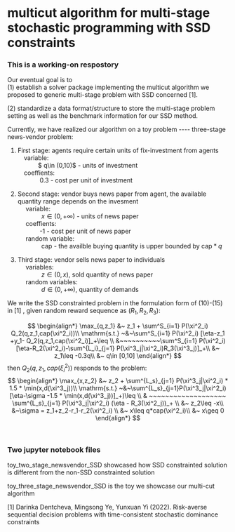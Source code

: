 

# multicut algorithm for multi-stage stochastic programming with SSD constraints

### This is a working-on respostory
Our eventual goal is to <br>
(1) establish a solver package implementing the multicut algorithm we proposed to generic multi-stage problem with SSD concerned [1]. <br>

(2) standardize a data format/structure to store the multi-stage problem setting as well as the benchmark information for our SSD method. <br>

Currently, we have realized our algorithm on a toy problem ---- three-stage news-vendor problem:<br>

1) First stage: agents require certain units of fix-investment from agents <br>
&emsp;variable:<br>
&emsp;&emsp; &emsp;$ q\in (0,10)$ - units of investment<br>
&emsp;coeffients:<br>
&emsp;&emsp; &emsp; 0.3 - cost per unit of investment<br>
            
2) Second stage: vendor buys news paper from agent, the available quantity range depends on the invesment <br>
&emsp;  variable:<br>
&emsp; &emsp; &emsp; $x \in (0,+\infty)$ - units of news paper<br>
&emsp; coeffients:<br>
&emsp; &emsp; &emsp;-1 - cost per unit of news paper<br>
&emsp; random variable:<br>
&emsp; &emsp; &emsp; $\mathrm{cap}$ - the availble buying quantity is upper bounded by $\mathrm{cap}*q$

3) Third stage: vendor sells news paper to individuals<br>
&emsp;  variables:<br>
&emsp; &emsp; &emsp; $z \in (0,x)$, sold quantity of news paper<br>
&emsp;  random variables:<br>
&emsp; &emsp; &emsp; $d \in (0,+\infty)$, quantity of demands<br> 

We write the SSD constrainted problem in the formulation form of (10)-(15) in [1] , given random reward sequence as $(R_1,R_2,R_3)$:

$$
\begin{align*}
\max_{q,z_1} &~ z_1 + \sum^S_{i=1} P(\xi^2_i) Q_2(q,z_1,cap(\xi^2_i))\\
  \mathrm{s.t.} ~&~\sum^S_{i=1} P(\xi^2_i) [\eta-z_1 +y_1- Q_2(q,z_1,cap(\xi^2_i)]_+\leq \\
  &~~~~~~~~~~\sum^S_{i=1} P(\xi^2_i)[\eta-R_2(\xi^2_i)-\sum^{L_i}_{j=1} P(\xi^3_j|\xi^2_i)R_3(\xi^3_j)]_+\\
  &~ z_1\leq -0.3q\\
  &~ q\in [0,10]
\end{align*}
$$
then $Q_2(q,z_1,cap(\xi^2_i))$ responds to the problem:
$$
\begin{align*}
\max_{x,z_2} &~ z_2 + \sum^{L_s}_{j=1} P(\xi^3_j|\xi^2_i) * 1.5 * \min(x,d(\xi^3_j))\\
  \mathrm{s.t.} ~&~\sum^{L_s}_{j=1}P(\xi^3_j|\xi^2_i) [\eta-\sigma -1.5 * \min(x,d(\xi^3_j))]_+)\leq  \\
  & ~~~~~~~~~~~~~~~~~~~ \sum^{L_s}_{j=1} P(\xi^3_j|\xi^2_i) (\eta - R_3(\xi^2_j))_+  \\
  &~ z_2\leq -x\\
  &~\sigma = z_1+z_2-r_1-r_2(\xi^2_i) \\
  &~ x\leq q*cap(\xi^2_i)\\
  &~ x\geq 0
\end{align*}
$$

<br>


### Two jupyter notebook files 

toy_two_stage_newsvendor_SSD showcased how SSD constrainted solution is different from the non-SSD constrainted solution

toy_three_stage_newsvendor_SSD is the toy we showcase our multi-cut algorithm

[1] Darinka Dentcheva, Mingsong Ye, Yunxuan Yi (2022). Risk-averse sequential decision problems with time-consistent stochastic
dominance constraints